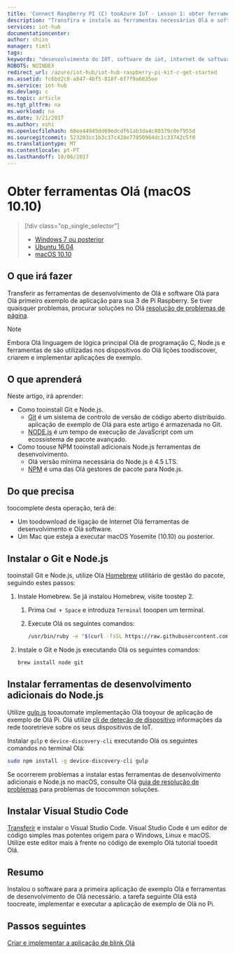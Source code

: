 ```yaml
---
title: 'Connect Raspberry PI (C) tooAzure IoT - Lesson 1: obter ferramentas (macOS) | Microsoft Docs'
description: "Transfira e instale as ferramentas necessárias Olá e software para Olá primeiro exemplo de aplicação para Pi no macOS."
services: iot-hub
documentationcenter: 
author: shizn
manager: timtl
tags: 
keywords: "desenvolvimento do IOT, software de iot, internet de software coisas, instalação git no mac, gulp executar, instalação nó js mac"
ROBOTS: NOINDEX
redirect_url: /azure/iot-hub/iot-hub-raspberry-pi-kit-c-get-started
ms.assetid: fc6bd2c8-a847-4bf5-818f-6f7f9a6835ee
ms.service: iot-hub
ms.devlang: c
ms.topic: article
ms.tgt_pltfrm: na
ms.workload: na
ms.date: 3/21/2017
ms.author: xshi
ms.openlocfilehash: 68ee44945dd69edcdf61ab3da4c80379c0ef955d
ms.sourcegitcommit: 523283cc1b3c37c428e77850964dc1c33742c5f0
ms.translationtype: MT
ms.contentlocale: pt-PT
ms.lasthandoff: 10/06/2017
---
```

# <a name="get-hello-tools-macos-1010"></a>Obter ferramentas Olá (macOS 10.10)
> [!div class="op_single_selector"]
> * [Windows 7 ou posterior](iot-hub-raspberry-pi-kit-c-lesson1-get-the-tools-win32.md)
> * [Ubuntu 16.04](iot-hub-raspberry-pi-kit-c-lesson1-get-the-tools-ubuntu.md)
> * [macOS 10.10](iot-hub-raspberry-pi-kit-c-lesson1-get-the-tools-mac.md)

## <a name="what-you-will-do"></a>O que irá fazer
Transferir as ferramentas de desenvolvimento de Olá e software Olá para Olá primeiro exemplo de aplicação para sua 3 de Pi Raspberry. Se tiver quaisquer problemas, procurar soluções no Olá [resolução de problemas de página](iot-hub-raspberry-pi-kit-c-troubleshooting.md).

> [!NOTE]
> Embora Olá linguagem de lógica principal Olá de programação C, Node.js e ferramentas de são utilizadas nos dispositivos do Olá lições toodiscover, criarem e implementar aplicações de exemplo.

## <a name="what-you-will-learn"></a>O que aprenderá
Neste artigo, irá aprender:

* Como tooinstall Git e Node.js.
  * [Git](https://git-scm.com) é um sistema de controlo de versão de código aberto distribuído. aplicação de exemplo de Olá para este artigo é armazenada no Git.
  * [NODE.js](https://nodejs.org/en/) é um tempo de execução de JavaScript com um ecossistema de pacote avançado.
* Como toouse NPM tooinstall adicionais Node.js ferramentas de desenvolvimento.
  * Olá versão mínima necessária do Node.js é 4.5 LTS.
  * [NPM](https://www.npmjs.com) é uma das Olá gestores de pacote para Node.js.

## <a name="what-you-need"></a>Do que precisa
toocomplete desta operação, terá de:

* Um toodownload de ligação de Internet Olá ferramentas de desenvolvimento e Olá software.
* Um Mac que esteja a executar macOS Yosemite (10.10) ou posterior.

## <a name="install-git-and-nodejs"></a>Instalar o Git e Node.js
tooinstall Git e Node.js, utilize Olá [Homebrew](http://brew.sh) utilitário de gestão do pacote, seguindo estes passos:

1. Instale Homebrew. Se já instalou Homebrew, visite toostep 2.
   
   1. Prima `Cmd + Space` e introduza `Terminal` tooopen um terminal.
   2. Execute Olá os seguintes comandos:
      
      ```bash
      /usr/bin/ruby -e "$(curl -fsSL https://raw.githubusercontent.com/Homebrew/install/master/install)"
      ```
2. Instale o Git e Node.js executando Olá os seguintes comandos:
   
   ```bash
   brew install node git
   ```

## <a name="install-additional-nodejs-development-tools"></a>Instalar ferramentas de desenvolvimento adicionais do Node.js
Utilize [gulp.js](http://gulpjs.com) tooautomate implementação Olá tooyour de aplicação de exemplo de Olá Pi. Olá utilize [cli de deteção de dispositivo](https://github.com/Azure/device-discovery-cli) informações da rede tooretrieve sobre os seus dispositivos de IoT.

Instalar `gulp` e `device-discovery-cli` executando Olá os seguintes comandos no terminal Olá:

```bash
sudo npm install -g device-discovery-cli gulp
```

Se ocorrerem problemas a instalar estas ferramentas de desenvolvimento adicionais e Node.js no macOS, consulte Olá [guia de resolução de problemas](iot-hub-raspberry-pi-kit-c-troubleshooting.md) para problemas de toocommon soluções.

## <a name="install-visual-studio-code"></a>Instalar Visual Studio Code
[Transferir](https://code.visualstudio.com/docs/setup/osx) e instalar o Visual Studio Code. Visual Studio Code é um editor de código simples mas potentes origem para o Windows, Linux e macOS. Utilize este editor mais à frente no código de exemplo Olá tutorial tooedit Olá.

## <a name="summary"></a>Resumo
Instalou o software para a primeira aplicação de exemplo Olá e ferramentas de desenvolvimento de Olá necessário. a tarefa seguinte Olá está toocreate, implementar e executar a aplicação de exemplo de Olá no Pi.

## <a name="next-steps"></a>Passos seguintes
[Criar e implementar a aplicação de blink Olá](iot-hub-raspberry-pi-kit-c-lesson1-deploy-blink-app.md)

